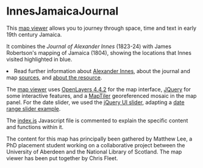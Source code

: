 # InnesJamaicaJournal

This <a href="https://geo.nls.uk/maps/iness/index.html">map viewer</a> allows you to journey through space, time and text in early 19th century Jamaica.</li>

It combines the <em>Journal of Alexander Innes</em> (1823-24) with James Robertson's  mapping of Jamaica (1804), showing the locations that Innes visited highlighted in blue.

<li>Read further information about <a href="https://geo.nls.uk/maps/innes/innes.html">Alexander Innes</a>, about the journal and map <a href="https://geo.nls.uk/maps/innes/sources.html">sources</a>, and <a href="https://geo.nls.uk/maps/innes/about.html">about the resource</a>.</p>

The <a href="https://geo.nls.uk/maps/iness/index.html">map viewer</a> uses <a href="http://openlayers.org">OpenLayers 4.4.2</a> for the map interface, <a href="https://jqueryui.com/">JQuery</a> for some interactive features, and a <a href="https://www.maptiler.com/desktop/">MapTiler</a> georeferenced mosaic in the map panel. For the date slider, we used the <a href="https://jqueryui.com/slider/">jQuery UI slider</a>, adapting a <a href="https://codepen.io/2rod/pen/JtIki">date range slider example</a>. 

The <a href="https://github.com/NationalLibraryOfScotland/InnesJamaicaJournal/blob/main/scripts/index.js">index.js</a> Javascript file is commented to explain the specific content and functions within it.

The content for this map has principally been gathered by Matthew Lee, a PhD placement student working on a collaborative project between the University of Aberdeen and the National Library of Scotland. The map viewer has been put together by Chris Fleet.
